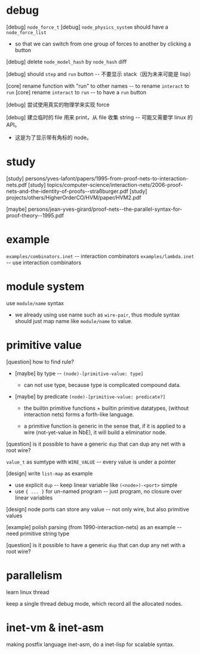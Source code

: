 # debug

[debug] `node_force_t`
[debug] `node_physics_system` should have a `node_force_list`

- so that we can switch from one group of forces to another by clicking a button

[debug] delete `node_model_hash` by `node_hash` diff

[debug] should `step` and `run` button -- 不要显示 stack（因为未来可能是 lisp）

[core] rename function with "run" to other names -- to rename `interact` to `run`
[core] rename `interact` to `run` -- to have a `run` button

[debug] 尝试使用真实的物理学来实现 force

[debug] 建立临时的 file 用来 print，从 file 收集 string -- 可能又需要学 linux 的 API。

- 这是为了显示带有角标的 node。

# study

[study] persons/yves-lafont/papers/1995-from-proof-nets-to-interaction-nets.pdf
[study] topics/computer-science/interaction-nets/2006-proof-nets-and-the-identity-of-proofs--straßburger.pdf
[study] projects/others/HigherOrderCO/HVM/paper/HVM2.pdf

[maybe] persons/jean-yves-girard/proof-nets--the-parallel-syntax-for-proof-theory--1995.pdf

# example

`examples/combinators.inet` -- interaction combinators
`examples/lambda.inet` -- use interaction combinators

# module system

use `module/name` syntax

- we already using use name such as `wire-pair`,
  thus module syntax should just map name like `module/name` to value.

# primitive value

[question] how to find rule?

- [maybe] by type -- `(node)-[primitive-value: type]`
  - can not use type, because type is complicated compound data.

- [maybe] by predicate `(node)-[primitive-value: predicate?]`

  - the builtin primitive functions + builtin primitive datatypes,
    (without interaction nets) forms a forth-like language.

  - a primitive function is generic in the sense that,
    if it is applied to a wire (not-yet-value in NbE),
    it will build a eliminatior node.

[question] is it possible to have a generic `dup` that can dup any net with a root wire?

`value_t` as sumtype with `WIRE_VALUE` -- every value is under a pointer

[design] write `list-map` as example

- use explicit `dup` -- keep linear variable like `(<node>)-<port>` simple
- use `{ ... }` for un-named program -- just program, no closure over linear variables

[design] node ports can store any value -- not only wire, but also primitive values

[example] polish parsing (from 1990-interaction-nets) as an example -- need primitive string type

[question] is it possible to have a generic `dup` that can dup any net with a root wire?

# parallelism

learn linux thread

keep a single thread debug mode, which record all the allocated nodes.

# inet-vm & inet-asm

making postfix language inet-asm,
do a inet-lisp for scalable syntax.
